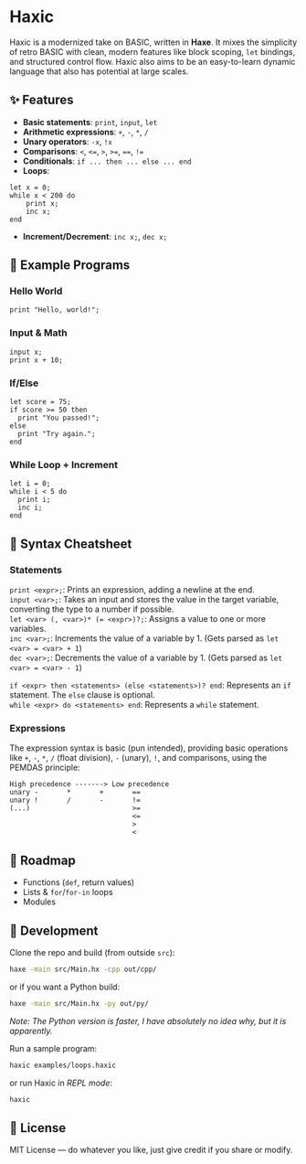 # Haxic

Haxic is a modernized take on BASIC, written in **Haxe**. It mixes the simplicity of retro BASIC with clean, modern features like block scoping, `let` bindings, and structured control flow. Haxic also aims to be an easy-to-learn dynamic language that also has potential at large scales.

## ✨ Features

* **Basic statements**: `print`, `input`, `let`
* **Arithmetic expressions**: `+`, `-`, `*`, `/`
* **Unary operators**: `-x`, `!x`
* **Comparisons**: `<`, `<=`, `>`, `>=`, `==`, `!=`
* **Conditionals**: `if ... then ... else ... end`
* **Loops**:
```haxic
let x = 0;
while x < 200 do
    print x;
    inc x;
end
```

* **Increment/Decrement**: `inc x;`, `dec x;`

## 📝 Example Programs

### Hello World

```haxic
print "Hello, world!";
```

### Input & Math

```haxic
input x;
print x + 10;
```

### If/Else

```haxic
let score = 75;
if score >= 50 then
  print "You passed!";
else
  print "Try again.";
end
```

### While Loop + Increment

```haxic
let i = 0;
while i < 5 do
  print i;
  inc i;
end
```

## 📖 Syntax Cheatsheet

### Statements

`print <expr>;`: Prints an expression, adding a newline at the end. <br>
`input <var>;`: Takes an input and stores the value in the target variable, converting the type to a number if possible. <br>
`let <var> (, <var>)* (= <expr>)?;`: Assigns a value to one or more variables. <br>
`inc <var>;`: Increments the value of a variable by 1. (Gets parsed as `let <var> = <var> + 1`) <br>
`dec <var>;`: Decrements the value of a variable by 1. (Gets parsed as `let <var> = <var> - 1`) <br>

`if <expr> then <statements> (else <statements>)? end`: Represents an `if` statement. The `else` clause is optional. <br>
`while <expr> do <statements> end`: Represents a `while` statement. <br>

### Expressions
The expression syntax is basic (pun intended), providing basic operations like `+`, `-`, `*`, `/` (float division), `-` (unary), `!`, and comparisons, using the PEMDAS principle:
```
High precedence -------> Low precedence
unary -       *       +       ==
unary !       /       -       !=
(...)                         >=
                              <=
                              >
                              <
```


## 🚀 Roadmap

* Functions (`def`, return values)
* Lists & `for`/`for-in` loops
* Modules

## 🔧 Development

Clone the repo and build (from outside `src`):

```bash
haxe -main src/Main.hx -cpp out/cpp/
```
or if you want a Python build:
```bash
haxe -main src/Main.hx -py out/py/
```
*Note: The Python version is faster, I have absolutely no idea why, but it is apparently.*

Run a sample program:

```bash
haxic examples/loops.haxic
```
or run Haxic in *REPL mode*:
```bash
haxic
```


## 📜 License

MIT License — do whatever you like, just give credit if you share or modify.
